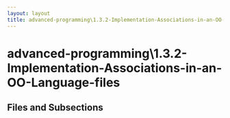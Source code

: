 ```yaml
---
layout: layout
title: advanced-programming\1.3.2-Implementation-Associations-in-an-OO-Language-files
---
```


# advanced-programming\1.3.2-Implementation-Associations-in-an-OO-Language-files

## Files and Subsections

